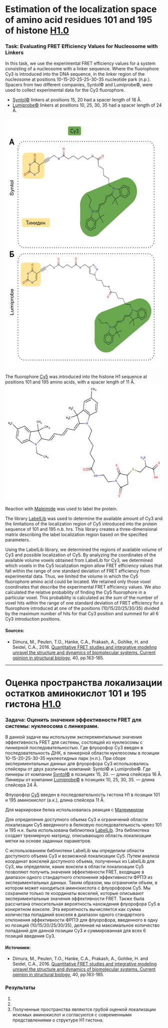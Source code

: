 # Estimation of the localization space of amino acid residues 101 and 195 of histone [H1.0](https://www.rcsb.org/structure/6hq1) 

### Task: Evaluating FRET Efficiency Values for Nucleosome with Linkers
In this task, we use the experimental FRET efficiency values for a system consisting of a nucleosome with a linker sequence. Where the fluorophore Cy3 is introduced into the DNA sequence, in the linker region of the nucleosome at positions 10-15-20-25-25-30-35 nucleotide park (n.p.). Spacers from two different companies, Syntol© and Lumiprobe©, were used to collect experimental data for the Cy3 fluorophore. 

 - [Syntol©](https://github.com/NVKristovs/nucl_FRET_analysis/blob/main/images/Syntol_Lumiprobe_Cy3.jpg) linkers at positions 15, 20 had a spacer length of 16 Å. 
 - [Lumiprobe©](https://github.com/NVKristovs/nucl_FRET_analysis/blob/main/images/Syntol_Lumiprobe_Cy3.jpg) linkers at positions 10, 25, 30, 35 had a spacer length of 24 Å. 
<img src="https://github.com/NVKristovs/nucl_FRET_analysis/blob/main/images/Syntol_Lumiprobe_Cy3.jpg" width="600" height="800" style="max-width: 100%;">

The fluorophore [Су5](https://github.com/NVKristovs/nucl_FRET_analysis) was introduced into the histone H1 sequence at positions 101 and 195 amino acids, with a spacer length of 11 Å.
<img src="https://github.com/NVKristovs/nucl_FRET_analysis/blob/main/images/Cy5_Cys.png" width="568" height="370" style="max-width: 100%;">

Reaction with [Maleimide](https://ru.lumiprobe.com/protocols/protein-maleimide-labeling) was used to label the protein.

The library [LabelLib](https://github.com/Fluorescence-Tools/LabelLib) was used to determine the available amount of Cy3 and the limitations of the localization region of Cy5 introduced into the protein sequence of 101 and 195 n.b. hrs. This library creates a three-dimensional matrix describing the label localization region based on the specified parameters.

Using the LabelLib library, we determined the regions of available volume of Cy3 and possible localization of Cy5. By analyzing the coordinates of the available volume voxels obtained from LabelLib for Cy3, we determined which voxels in the Cy5 localization region allow FRET efficiency values that fall within the range of one standard deviation of FRET efficiency from experimental data. Thus, we limited the volume in which the Cy5 fluorophore amino acid could be located. We retained only those voxel coordinates that describe the experimental FRET efficiency values. We also calculated the relative probability of finding the Cy5 fluorophore in a particular voxel. This probability is calculated as the sum of the number of voxel hits within the range of one standard deviation of FRET efficiency for a fluorophore introduced at one of the positions (10/15/20/25/30/35) divided by the maximum number of hits for that Cy3 position and summed for all 6 Cy3 introduction positions.

#### Sources:

- Dimura, M., Peulen, T.O., Hanke, C.A., Prakash, A., Gohlke, H. and Seidel, C.A., 2016. [Quantitative FRET studies and integrative modeling unravel the structure and dynamics of biomolecular systems. Current opinion in structural biology](https://www.sciencedirect.com/science/article/pii/S0959440X1630197X?via%3Dihub), 40, pp.163-185.
--------------------------------------------------------------------------------
# Оценка пространства локализации остатков аминокислот 101 и 195 гистона [Н1.0](https://www.rcsb.org/structure/6hq1) 

### Задача: Оценить значения эффективности FRET для системы: нуклеосома с линкерами. 
В данной задаче мы используем эксперементальные значения эффективность FRET для системы, состоящей из нуклеосомы с линкерной последовательностью. Где флуорофор Су3 введен в последовательность ДНК, в линкерной области нуклеосомы в позиции 10-15-20-25-30-35 нуклеотидных парк (н.п.). При сборе экспериментальных данных для флуорофора Cy3 использовались спейсеры от двух различных компаний: Syntol© и Lumiprobe©. 
Где линкеры от компании [Syntol©](https://github.com/NVKristovs/nucl_FRET_analysis/blob/main/images/Syntol_Lumiprobe_Cy3.jpg) в позициях 15, 20. — длина спейсера 16 Å.
Линкеры от компании [Lumiprobe©](https://github.com/NVKristovs/nucl_FRET_analysis/blob/main/images/Syntol_Lumiprobe_Cy3.jpg) в позициях 10, 25, 30, 35. — длина спейсера 24 Å.

Флуорофор [Су5](https://github.com/NVKristovs/nucl_FRET_analysis) введен в последовательность гистона Н1 в позиции 101 и 195 аминокислот (а.к.), длина спейсера 11 Å.

Для маркировки белка использовалась реакция с [Малеимидом](https://ru.lumiprobe.com/protocols/protein-maleimide-labeling)

Для определения доступного объема Cy3 и ограничений области локализации Сy5 введенного в белковую последовательность чреез 101 и 195 н.к. была использована библиотека [LabelLib](https://github.com/Fluorescence-Tools/LabelLib). Эта библиотека создает трехмерную матрицу, описывающую область локализации метки на основе заданных параметров.

С использованием библиотеки LabelLib мы определили области доступного объема Cy3 и возможной локализации Cy5. Путем анализа координат вокселей доступного объема, полученных из LabelLib для Cy3, мы определили, какие воксели в области локализации Cy5 позволяют получить значения эффективности FRET, входящие в диапазон одного стандартного отклонения эффективности ФРПЭ из экспериментальных данных. Таким образом, мы ограничили объем, в котором может находиться аминокислота с флуорофором Cy5. Мы сохранили только те координаты вокселей, которые описывают экспериментальные значения эффективности FRET. Также была рассчитана относительная вероятность нахождения флуорофора Cy5 в конкретном вокселе. Эта вероятность вычисляется как сумма количества попаданий вокселя в диапазон одного стандартного отклонения эффективности ФРПЭ для флуорофора, введенного в одну из позиций (10/15/20/25/30/35), деленная на максимальное количество попаданий для данной позиции  Cy3 и суммированная для всех 6 позиций введения Cy3.

#### Источники:

- Dimura, M., Peulen, T.O., Hanke, C.A., Prakash, A., Gohlke, H. and Seidel, C.A., 2016. [Quantitative FRET studies and integrative modeling unravel the structure and dynamics of biomolecular systems. Current opinion in structural biology](https://www.sciencedirect.com/science/article/pii/S0959440X1630197X?via%3Dihub), 40, pp.163-185.


### Результаты 
1.  
2. 
3. Полученные пространства являются грубой оценкой локализации искомых аминокислот и согласуются с современными представлениями о структуре Н1 гистона.

